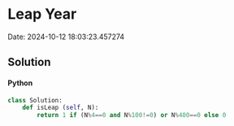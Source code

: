 # Leap Year

Date: 2024-10-12 18:03:23.457274

## Solution

#### Python
```python
class Solution:
    def isLeap (self, N):
        return 1 if (N%4==0 and N%100!=0) or N%400==0 else 0
 ```